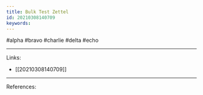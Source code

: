 ```yaml
---
title: Bulk Test Zettel
id: 20210308140709
keywords:
---
```

#alpha #bravo #charlie #delta #echo

---
Links:

- [[20210308140709]]

---
References:
